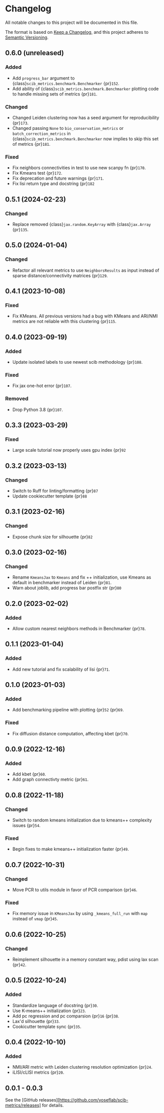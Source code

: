 # Changelog

All notable changes to this project will be documented in this file.

The format is based on [Keep a Changelog][],
and this project adheres to [Semantic Versioning][].

[keep a changelog]: https://keepachangelog.com/en/1.0.0/
[semantic versioning]: https://semver.org/spec/v2.0.0.html

## 0.6.0 (unreleased)

### Added

-   Add `progress_bar` argument to {class}`scib_metrics.benchmark.Benchmarker` {pr}`152`.
-   Add ability of {class}`scib_metrics.benchmark.Benchmarker` plotting code to handle missing sets of metrics {pr}`181`.

### Changed

-   Changed Leiden clustering now has a seed argument for reproducibility {pr}`173`.
-   Changed passing `None` to `bio_conservation_metrics` or `batch_correction_metrics` in {class}`scib_metrics.benchmark.Benchmarker` now implies to skip this set of metrics {pr}`181`.

### Fixed

-   Fix neighbors connectivities in test to use new scanpy fn {pr}`170`.
-   Fix Kmeans test {pr}`172`.
-   Fix deprecation and future warnings {pr}`171`.
-   Fix lisi return type and docstring {pr}`182`

## 0.5.1 (2024-02-23)

### Changed

-   Replace removed {class}`jax.random.KeyArray` with {class}`jax.Array` {pr}`135`.

## 0.5.0 (2024-01-04)

### Changed

-   Refactor all relevant metrics to use `NeighborsResults` as input instead of sparse
    distance/connectivity matrices {pr}`129`.

## 0.4.1 (2023-10-08)

### Fixed

-   Fix KMeans. All previous versions had a bug with KMeans and ARI/NMI metrics are not reliable
    with this clustering {pr}`115`.

## 0.4.0 (2023-09-19)

### Added

-   Update isolated labels to use newest scib methodology {pr}`108`.

### Fixed

-   Fix jax one-hot error {pr}`107`.

### Removed

-   Drop Python 3.8 {pr}`107`.

## 0.3.3 (2023-03-29)

### Fixed

-   Large scale tutorial now properly uses gpu index {pr}`92`

## 0.3.2 (2023-03-13)

### Changed

-   Switch to Ruff for linting/formatting {pr}`87`
-   Update cookiecutter template {pr}`88`

## 0.3.1 (2023-02-16)

### Changed

-   Expose chunk size for silhouette {pr}`82`

## 0.3.0 (2023-02-16)

### Changed

-   Rename `KmeansJax` to `Kmeans` and fix ++ initialization, use Kmeans as default in benchmarker instead of Leiden {pr}`81`.
-   Warn about joblib, add progress bar postfix str {pr}`80`

## 0.2.0 (2023-02-02)

### Added

-   Allow custom nearest neighbors methods in Benchmarker {pr}`78`.

## 0.1.1 (2023-01-04)

### Added

-   Add new tutorial and fix scalability of lisi {pr}`71`.

## 0.1.0 (2023-01-03)

### Added

-   Add benchmarking pipeline with plotting {pr}`52` {pr}`69`.

### Fixed

-   Fix diffusion distance computation, affecting kbet {pr}`70`.

## 0.0.9 (2022-12-16)

### Added

-   Add kbet {pr}`60`.
-   Add graph connectivty metric {pr}`61`.

## 0.0.8 (2022-11-18)

### Changed

-   Switch to random kmeans initialization due to kmeans++ complexity issues {pr}`54`.

### Fixed

-   Begin fixes to make kmeans++ initialization faster {pr}`49`.

## 0.0.7 (2022-10-31)

### Changed

-   Move PCR to utils module in favor of PCR comparison {pr}`46`.

### Fixed

-   Fix memory issue in `KMeansJax` by using `_kmeans_full_run` with `map` instead of `vmap` {pr}`45`.

## 0.0.6 (2022-10-25)

### Changed

-   Reimplement silhouette in a memory constant way, pdist using lax scan {pr}`42`.

## 0.0.5 (2022-10-24)

### Added

-   Standardize language of docstring {pr}`30`.
-   Use K-means++ initialization {pr}`23`.
-   Add pc regression and pc comparsion {pr}`16` {pr}`38`.
-   Lax'd silhouette {pr}`33`.
-   Cookicutter template sync {pr}`35`.

## 0.0.4 (2022-10-10)

### Added

-   NMI/ARI metric with Leiden clustering resolution optimization {pr}`24`.
-   iLISI/cLISI metrics {pr}`20`.

## 0.0.1 - 0.0.3

See the [GitHub releases][https://github.com/yoseflab/scib-metrics/releases] for details.
